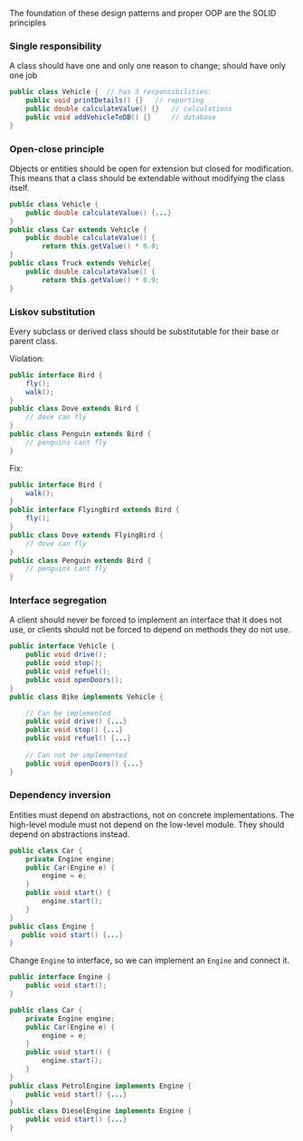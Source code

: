 The foundation of these design patterns and proper OOP are the SOLID principles

### Single responsibility

A class should have one and only one reason to change; should have only one job

```java
public class Vehicle {  // has 3 responsibilities:
    public void printDetails() {}   // reporting
    public double calculateValue() {}   // calculations
    public void addVehicleToDB() {}     // database
}
```


### Open-close principle

Objects or entities should be open for extension but closed for modification. This means that a class should be extendable without modifying the class itself.

```java
public class Vehicle {
    public double calculateValue() {...}
}
public class Car extends Vehicle {
    public double calculateValue() {
        return this.getValue() * 0.8;
}
public class Truck extends Vehicle{
    public double calculateValue() {
        return this.getValue() * 0.9;
}
```

### Liskov substitution

Every subclass or derived class should be substitutable for their base or parent class.

Violation:
```java
public interface Bird {
    fly();
    walk();
}
public class Dove extends Bird {
    // dove can fly
}
public class Penguin extends Bird {
    // penguins cant fly
}
```

Fix:
```java
public interface Bird {
    walk();
}
public interface FlyingBird extends Bird {
    fly();
}
public class Dove extends FlyingBird {
    // dove can fly
}
public class Penguin extends Bird {
    // penguins cant fly
}
```

### Interface segregation

A client should never be forced to implement an interface that it does not use, or clients should not be forced to depend on methods they do not use.

```java
public interface Vehicle {
    public void drive();
    public void stop();
    public void refuel();
    public void openDoors();
}
public class Bike implements Vehicle {

    // Can be implemented
    public void drive() {...}
    public void stop() {...}
    public void refuel() {...}
    
    // Can not be implemented
    public void openDoors() {...}
}
```

### Dependency inversion

Entities must depend on abstractions, not on concrete implementations. The high-level module must not depend on the low-level module. They should depend on abstractions instead.

```java
public class Car {
    private Engine engine;
    public Car(Engine e) {
        engine = e;
    }
    public void start() {
        engine.start();
    }
}
public class Engine {
   public void start() {...}
}
```

Change `Engine` to interface, so we can implement an `Engine` and connect it.

```java
public interface Engine {
    public void start();
}

public class Car {
    private Engine engine;
    public Car(Engine e) {
        engine = e;
    }
    public void start() {
        engine.start();
    }
}
public class PetrolEngine implements Engine {
    public void start() {...}
}
public class DieselEngine implements Engine {
    public void start() {...}
}
```

